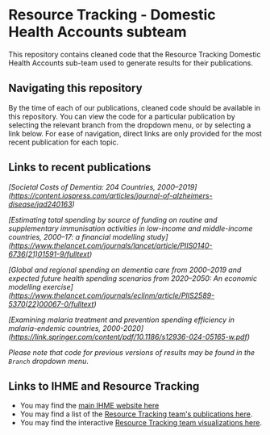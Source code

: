 # Resource Tracking - Domestic Health Accounts subteam
This repository contains cleaned code that the Resource Tracking Domestic Health Accounts sub-team used to generate results for their publications.

## Navigating this repository 
By the time of each of our publications, cleaned code should be available in this repository. You can view the code for a particular publication by selecting the relevant branch from the dropdown menu, or by selecting a link below. For ease of navigation, direct links are only provided for the most recent publication for each topic. 

## Links to recent publications 

*[Societal Costs of Dementia: 204 Countries, 2000–2019] (https://content.iospress.com/articles/journal-of-alzheimers-disease/jad240163)*

*[Estimating total spending by source of funding on routine and supplementary immunisation activities in low-income and middle-income countries, 2000–17: a financial modelling study] (https://www.thelancet.com/journals/lancet/article/PIIS0140-6736(21)01591-9/fulltext)*

*[Global and regional spending on dementia care from 2000–2019 and expected future health spending scenarios from 2020–2050: An economic modelling exercise] (https://www.thelancet.com/journals/eclinm/article/PIIS2589-5370(22)00067-0/fulltext)*

*[Examining malaria treatment and prevention spending efficiency in malaria-endemic countries, 2000-2020] (https://link.springer.com/content/pdf/10.1186/s12936-024-05165-w.pdf)*


*Please note that code for previous versions of results may be found in the `Branch` dropdown menu*.

## Links to IHME and Resource Tracking
* You may find the [main IHME website here](http://www.healthdata.org/)
* You may find a list of the [Resource Tracking team's publications here](http://www.healthdata.org/health-financing/publications). 
* You may find the interactive [Resource Tracking team visualizations here](https://vizhub.healthdata.org/fgh/). 
